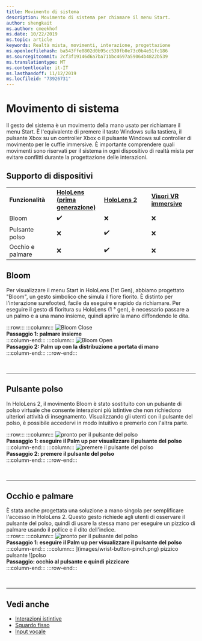 ```yaml
---
title: Movimento di sistema
description: Movimento di sistema per chiamare il menu Start.
author: shengkait
ms.author: cmeekhof
ms.date: 10/22/2019
ms.topic: article
keywords: Realtà mista, movimenti, interazione, progettazione
ms.openlocfilehash: ba543ffe0802d0b95cc539fb0e73c0b4e51fc186
ms.sourcegitcommit: 2cf3f19146d6a7ba71bbc4697a59064b4822b539
ms.translationtype: MT
ms.contentlocale: it-IT
ms.lasthandoff: 11/12/2019
ms.locfileid: "73926731"
---
```

# <a name="system-gesture"></a>Movimento di sistema

Il gesto del sistema è un movimento della mano usato per richiamare il menu Start. È l'equivalente di premere il tasto Windows sulla tastiera, il pulsante Xbox su un controller Xbox o il pulsante Windows sul controller di movimento per le cuffie immersive. È importante comprendere quali movimenti sono riservati per il sistema in ogni dispositivo di realtà mista per evitare conflitti durante la progettazione delle interazioni.

## <a name="device-support"></a>Supporto di dispositivi

<table>
    <colgroup>
    <col width="25%" />
    <col width="25%" />
    <col width="25%" />
    <col width="25%" />
    </colgroup>
    <tr>
        <td><strong>Funzionalità</strong></td>
        <td><a href="hololens-hardware-details.md"><strong>HoloLens (prima generazione)</strong></a></td>
        <td><a href="https://docs.microsoft.com/hololens/hololens2-hardware"><strong>HoloLens 2</strong></td>
        <td><a href="immersive-headset-hardware-details.md"><strong>Visori VR immersive</strong></a></td>
    </tr>
     <tr>
        <td>Bloom</td>
        <td>✔️</td>
        <td>❌</td>
        <td>❌</td>
    </tr>
     <tr>
        <td>Pulsante polso</td>
        <td>❌</td>
        <td>✔️</td>
        <td>❌</td>
    </tr>
    <tr>
        <td>Occhio e palmare</td>
        <td>❌</td>
        <td>✔️</td>
        <td>❌</td>
    </tr>
</table>

## <a name="bloom"></a>Bloom
Per visualizzare il menu Start in HoloLens (1st Gen), abbiamo progettato "Bloom", un gesto simbolico che simula il fiore fiorito. È distinto per l'interazione surefooted, facile da eseguire e rapido da richiamare. Per eseguire il gesto di fioritura su HoloLens (1 ° gen), è necessario passare a un palmo e a una mano insieme, quindi aprire la mano diffondendo le dita.

:::row:::
    :::column:::
        ![Bloom Close](images/bloom-close.png)<br>
        **Passaggio 1: palmare insieme**<br>
    :::column-end:::
    :::column:::
        ![Bloom Open](images/bloom-open.png)<br>
        **Passaggio 2: Palm up con la distribuzione a portata di mano**<br>
    :::column-end:::
:::row-end:::

<br>

---

## <a name="wrist-button"></a>Pulsante polso
In HoloLens 2, il movimento Bloom è stato sostituito con un pulsante di polso virtuale che consente interazioni più istintive che non richiedono ulteriori attività di insegnamento. Visualizzando gli utenti con il pulsante del polso, è possibile accedervi in modo intuitivo e premerlo con l'altra parte.

:::row:::
    :::column:::
        ![pronto per il pulsante del polso](images/wrist-button-ready.png)<br>
        **Passaggio 1: eseguire il Palm up per visualizzare il pulsante del polso**<br>
    :::column-end:::
    :::column:::
        ![premere il pulsante del polso](images/wrist-button-press.png)<br>
        **Passaggio 2: premere il pulsante del polso**<br>
    :::column-end:::
:::row-end:::

<br>

---


## <a name="eye-gaze-and-palm-up-pinch"></a>Occhio e palmare
È stata anche progettata una soluzione a mano singola per semplificare l'accesso in HoloLens 2. Questo gesto richiede agli utenti di osservare il pulsante del polso, quindi di usare la stessa mano per eseguire un pizzico di palmare usando il pollice e il dito dell'indice.<br>
:::row:::
    :::column:::
        ![pronto per il pulsante del polso](images/wrist-button-ready.png)<br>
        **Passaggio 1: eseguire il Palm up per visualizzare il pulsante del polso**<br>
    :::column-end:::
    :::column:::
        ](images/wrist-button-pinch.png) pizzico pulsante ![polso<br>
        **Passaggio: occhio al pulsante e quindi pizzicare**<br>
    :::column-end:::
:::row-end:::

<br>

---

## <a name="see-also"></a>Vedi anche

* [Interazioni istintive](interaction-fundamentals.md)
* [Sguardo fisso](eye-tracking.md)
* [Input vocale](voice-input.md)
